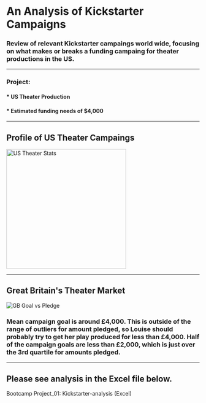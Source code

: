 # An Analysis of Kickstarter Campaigns 
### Review of relevant Kickstarter campaings world wide, focusing on what makes or breaks a funding campaing for theater productions in the US.
---
### Project:
#### * US Theater Production
#### * Estimated funding needs of $4,000
---
## Profile of US Theater Campaings
<img width="312" alt="US Theater Stats" src="https://user-images.githubusercontent.com/86166117/122712176-5a3e1c00-d218-11eb-96dc-bd54d4553591.png">


---
## Great Britain's Theater Market
![GB Goal vs Pledge](https://user-images.githubusercontent.com/86166117/122711436-fb2bd780-d216-11eb-8837-02801e4e8090.png)
### Mean campaign goal is around £4,000. This is outside of the range of outliers for amount pledged, so Louise should probably try to get her play produced for less than £4,000. Half of the campaign goals are less than £2,000, which is just over the 3rd quartile for amounts pledged.

---
## Please see analysis in the Excel file below. 
Bootcamp Project_01: Kickstarter-analysis (Excel)
